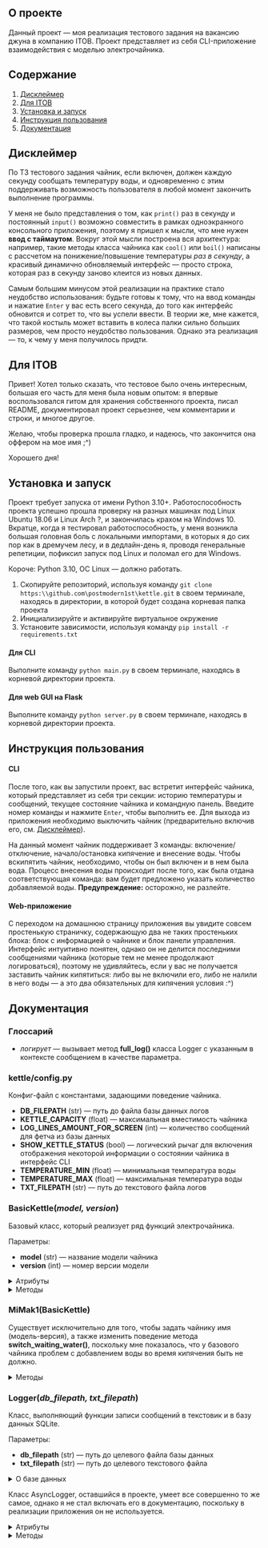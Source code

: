 ## О проекте
Данный проект — моя реализация тестового задания на вакансию джуна в компанию ITOB. Проект представляет из себя CLI-приложение взаимодействия с моделью электрочайника.
## Содержание
1. [Дисклеймер](#дисклеймер)
2. [Для ITOB](#для-itob)
3. [Установка и запуск](#установка-и-запуск)
4. [Инструкция пользования](#инструкция-пользования)
5. [Документация](#документация)
## Дисклеймер
По ТЗ тестового задания чайник, если включен, должен каждую секунду сообщать температуру воды, и одновременно с этим поддерживать возможность пользователя в любой момент закончить выполнение программы.

У меня не было представления о том, как `print()` раз в секунду и постоянный `input()` возможно совместить в рамках одноэкранного консольного приложения, поэтому я пришел к мысли, что мне нужен **ввод с таймаутом**. Вокруг этой мысли построена вся архитектура: например, такие методы класса чайника как `cool()` или `boil()` написаны с рассчетом на понижение/повышение температуры _раз в секунду_, а красивый динамично обновляемый интерфейс — просто строка, которая раз в секунду заново клеится из новых данных.

Самым большим минусом этой реализации на практике стало неудобство использования: будьте готовы к тому, что на ввод команды и нажатие `Enter` у вас есть всего секунда, до того как интерфейс обновится и сотрет то, что вы успели ввести. В теории же, мне кажется, что такой костыль может вставить в колеса палки сильно б*о*льших размеров, чем просто неудобство пользования. Однако эта реализация — то, к чему у меня получилось придти.  
## Для ITOB
Привет! Хотел только сказать, что тестовое было очень интересным, большая его часть для меня была новым опытом: я впервые воспользовался гитом для хранения собственного проекта, писал README, документировал проект серьезнее, чем комментарии и строки, и многое другое. 

Желаю, чтобы проверка прошла гладко, и надеюсь, что закончится она оффером на мое имя ;^)

Хорошего дня!
## Установка и запуск
Проект требует запуска от имени Python 3.10+. Работоспособность проекта успешно прошла проверку на разных машинах под Linux Ubuntu 18.06 и Linux Arch ?, и закончилась крахом на Windows 10. Вкратце, когда я тестировал работоспособность, у меня возникла большая головная боль с локальными импортами, в которых я до сих пор как в дремучем лесу, и в дедлайн-день я, проводя генеральные репетиции, пофиксил запуск под Linux и поломал его для Windows.

Короче: Python 3.10, ОС Linux — должно работать.
1. Скопируйте репозиторий, используя команду `git clone https:\\github.com\postmodern1st\kettle.git` в своем терминале, находясь в директории, в которой будет создана корневая папка проекта
2. Инициализируйте и активируйте виртуальное окружение
3. Установите зависимости, используя команду `pip install -r requirements.txt`
#### Для CLI
Выполните команду `python main.py` в своем терминале, находясь в корневой директории проекта.
#### Для web GUI на Flask
 Выполните команду `python server.py` в своем терминале, находясь в корневой директории проекта.
## Инструкция пользования
#### CLI
После того, как вы запустили проект, вас встретит интерфейс чайника, который представляет из себя три секции: историю температуры и сообщений, текущее состояние чайника и командную панель. Введите номер команды и нажмите `Enter`, чтобы выполнить ее. Для выхода из приложения необходимо выключить чайник (предварительно включив его, см. [Дисклеймер](#дисклеймер)). 

На данный момент чайник поддерживает 3 команды: включение/отключение, начало/остановка кипячение и внесение воды. Чтобы вскипятить чайник, необходимо, чтобы он был включен и в нем была вода. Процесс внесения воды происходит после того, как была отдана соответствующая команда: вам будет предложено указать количество добавляемой воды. **Предупреждение:** осторожно, не разлейте.
#### Web-приложение
С переходом на домашнюю страницу приложения вы увидите совсем простенькую страничку, содержающую два не таких простеньких блока: блок с информацией о чайнике и блок панели управления. Интерфейс интуитивно понятен, однако он не делится последними сообщениями чайника (которые тем не менее продолжают логироваться), поэтому не удивляйтесь, если у вас не получается заставить чайник кипятиться: либо вы не включили его, либо не налили в него воды — а это два обязательных для кипячения условия :^)
## Документация
### Глоссарий
- _логирует_ — вызывает метод **full_log()** класса Logger с указанным в контексте сообщением в качестве параметра.
### kettle/config.py
Конфиг-файл с константами, задающими поведение чайника.
- **DB_FILEPATH** (str) — путь до файла базы данных логов
- **KETTLE_CAPACITY** (float) — максимальная вместимость чайника
- **LOG_LINES_AMOUNT_FOR_SCREEN** (int) — количество сообщений для фетча из базы данных
- **SHOW_KETTLE_STATUS** (bool) — логический рычаг для включения отображения некоторой информации о состоянии чайника в интерфейс CLI
- **TEMPERATURE_MIN** (float) — минимальная температура воды
- **TEMPERATURE_MAX** (float) — максимальная температура воды
- **TXT_FILEPATH** (str) — путь до текстового файла логов
### BasicKettle(_model, version_)
Базовый класс, который реализует ряд функций электрочайника.

Параметры:
- **model** (str) — название модели чайника
- **version** (int) — номер версии модели

<details><summary>Атрибуты</summary>
<p>

- **boiling\_time\_left** (int) — число секунд, оставшееся до конца кипячений
- **current\_temperature** (float) — текущая температура воды
- **isBusy** (bool) — кипятит ли чайник воду
- **isPowered** (bool) — включен ли чайник
- **isWaitingWater** (bool) — ожидает ли чайник внесение воды
- **logger** (logger.Logger) — объект класса Logger
- **model** (str) — название модели
- **version** (int) — версия модели
- **water_amount** (float) — количество воды в чайнике

</p>
</details>

<details><summary>Методы</summary>
<p>

#### add_water(_inserted_amount_)
Вносит указанное количество воды в чайник и логирует сообщение об успехе.
- Если количество вносимой воды меньше или равно нулю, то вместо этого не делает ничего;
- Если по результату внесения воды значение атрибута **water_amount** превышает значение **KETTLE_CAPACITY** из конфига, то вместо этого присваивает значение **KETTLE_CAPACITY** и логирует сообщение о перелитой воде.    

Параметры:
- **inserted_amount** (float) — количество воды для внесения

#### boil()
Поднимает температуру воды на значение одной секунды кипячения и отнимает единицу из атрибута **boiling_time_left**.
- Если по результату вышеописанных действий значение атрибута **boiling_time_left** равняется нулю, то вызывает свой метод **switch_busy()** и логирует сообщение об окончании кипячения.

#### cool()
Понижает температуру воды на значение **TEMPERATURE_COOLING_STEP** из конфига.
- Если по результату значение атрибута **current_temperature** становится ниже значения **TEMPERATURE_MIN** из конфига, то присваивает это значение атрибуту.

#### generate_CLI_interface(_optional_message=None_)
Возвращает строку вида 
```
логи

---------------

опциональное сообщение

---------------
информационная панель
---------------
командная панель
```
Параметры:
- **optional_message** (str | None) — строка для отображения в дополнение к остальному интерфейсу.

#### is_empty()
Возвращает _True_, если значение атрибута **water_amount** равняется нулю, иначе возвращает _False_.

#### is_full()
Возвращает _True_, если значение атрибута **water_amount** равняется значению **KETTLE_CAPACITY** из конфига, иначе возвращает _False_.

#### switch_busy()
Присваивает атрибуту **boiling_time_left** значение **SECONDS_TO_BOIL** из конфига, инвертирует значение атрибута **isBusy** и логирует сообщение о его новом значении.
- Если значение атрибута **isPowered** не истинно, то вместо этого логирует сообщение о том, что чайник выключен;
- Если оба результат метода **is_empty()** и значение атрибута **isBusy** ложны, то вместо этого логирует сообщение о том, что чайник пуст.

#### switch_powered()
Инвертирует значение атрибута **isPowered** и логирует сообщение о его новом значении.

#### switch_waiting_water()
Инвертирует значение атрибута **isWaitingWater**.

</p>
</details>

### MiMak1(BasicKettle)
Существует исключительно для того, чтобы задать чайнику имя (модель-версия), а также изменить поведение метода **switch_waiting_water()**, поскольку мне показалось, что у базового чайника проблем с добавлением воды во время кипячения быть не должно.
<details><summary>Методы</summary>
<p>

#### switch_waiting_water()
Инвертирует значение атрибута **isWaitingWater**.
- Если значение атрибута **isBusy** истинно, то вместо этого логирует сообщение о неподдерживаемости функции добавления воды во время кипячения.

</p>
</details>

### Logger(_db_filepath, txt_filepath_)
Класс, выполняющий функции записи сообщений в текстовик и в базу данных SQLite.

Параметры:
- **db_filepath** (str) — путь до целевого файла базы данных
- **txt_filepath** (str) — путь до целевого текстового файла

<details><summary>О базе данных</summary>
<p>

Для работы класса требуется, чтобы база данных имела таблицу с именем `logs` вида
```
CREATE TABLE logs(
id INTEGER PRIMARY KEY AUTOINCREMENT,
message TEXT NOT NULL,
date_mark DATE NOT NULL,
time_mark TIME NOT NULL);
```
Значения **date_mark** и **time_mark** для `INSERT` запросов генерируются в момент вызова метода **log_to_db()** и являются результатами вызовов **datetime.datetime.today().date()** и **datetime.datetime.today().time()** соответственно. 
</p>
</details>

Класс AsyncLogger, оставшийся в проекте, умеет все совершенно то же самое, однако я не стал включать его в документацию, поскольку в реализации приложения он не используется.

<details><summary>Атрибуты</summary>
<p>

- **db_filepath** (str) — путь до файла базы данных
- **txt_filepath** (str) — путь до текстового файла

</p>
</details>

<details><summary>Методы</summary>
<p>

#### full_log(_message_)
По очереди вызывает методы **log_to_db()** и **log_to_txt()** с переданным сообщением в качестве параметра.

Параметры:
- **message** (str) — сообщение для записи

#### log_to_db(_message_)
Совершает `INSERT` запрос в базу данных.

Параметры:
- message (str) — текст для записи

#### log_to_txt(_message, prettify=False_)
Совершает запись в текстовый файл.

Параметры:
- **message** (str) — текст для записи
- **prettify** (bool) — если истинно, то добавит перед записываемым текстом приставку вида \[ЧАС:МИНУТА:СЕКУНДА\]

#### select_last_x_messages_from_db(_amount=50_)
Выбирает последние сообщения в переданном количестве в порядке last-in-first-out.

Параметры:
- **amount** (str) — количество сообщений для получения

</p>
</details>
